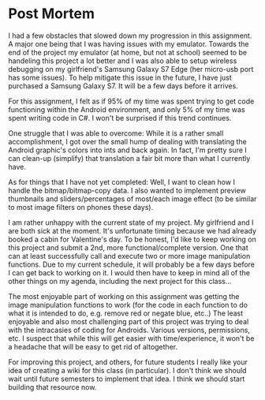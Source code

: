 # Post Mortem

I had a few obstacles that slowed down my progression in this assignment. A major one being that I was having issues with my emulator. Towards the end of the project my emulator (at home, but not at school) seemed to be handeling this project a lot better and I was also able to setup wireless debugging on my girlfriend's Samsung Galaxy S7 Edge (her micro-usb port has some issues). To help mitigate this issue in the future, I have just purchased a Samsung Galaxy S7. It will be a few days before it arrives.

For this assignment, I felt as if 95% of my time was spent trying to get code functioning within the Android environment, and only 5% of my time was spent writing code in C#. I won't be surprised if this trend continues.

One struggle that I was able to overcome: While it is a rather small accomplishment, I got over the small hump of dealing with translating the Android graphic's colors into ints and back again. In fact, I'm pretty sure I can clean-up (simplify) that translation a fair bit more than what I currently have.

As for things that I have not yet completed: Well, I want to clean how I handle the bitmap/bitmap-copy data. I also wanted to implement preview thumbnails and sliders/percentages of most/each image effect (to be similar to most image filters on phones these days).

I am rather unhappy with the current state of my project. My girlfriend and I are both sick at the moment. It's unfortunate timing because we had already booked a cabin for Valentine's day. To be honest, I'd like to keep working on this project and submit a 2nd, more functional/complete version. One that can at least successfully call and execute two or more image manipulation functions. Due to my current schedule, it will probably be a few days before I can get back to working on it. I would then have to keep in mind all of the other things on my agenda, including the next project for this class...

The most enjoyable part of working on this assignment was getting the image manipulation functions to work (for the code in each function to do what it is intended to do, e.g. remove red or negate blue, etc..) The least enjoyable and also most challenging part of this project was trying to deal with the intracasies of coding for Androids. Various versions, permissions, etc. I suspect that while this will get easier with time/experience, it won't be a headache that will be easy to get rid of altogether.

For improving this project, and others, for future students I really like your idea of creating a wiki for  this class (in particular). I don't think we should wait until future semesters to implement that idea. I think we should start building that resource now.
